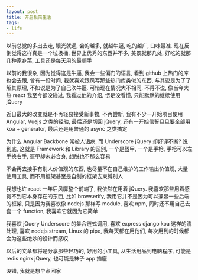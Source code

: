 ```yaml
---
layout: post
title: 开启极简生活
tags:
- life
---
```


以前总觉的多出去走, 眼光就远, 会的越多, 就越牛逼, 吃的越广, 口味最准. 现在反倒觉得这样真是一个垃圾桶, 世界上优秀的东西并不多, 美景就那几处, 好吃的就那几种家乡菜, 工具还是每天用的最顺手

以前的我很杂, 因为觉得这是牛逼, 我会一些偏门的语言, 看到 github 上热门的库也会去跟, 曾有一段时间, 我就喜欢跟风写那些热门库类似的东西, 与其说是为了了解其原理, 不如说是为了自己吹牛逼. 可惜现在情况大不相同, 不得不说, 像当今大热 react 我至今都没碰过, 我看过他的介绍, 愣是没看懂, 只能默默的继续使用 jQuery

近日最大的改变就是不再轻易接受新事物, 不再尝新, 我有不少一开始项目使用 Angular, Vuejs 之类的经验, 最后还是切回 jQuery, 还有一开始信誓旦旦要全部用 koa + generator, 最后还是用普通的 async 之类搞定

为什么 Angular Backbone 常被人诟病, 而 Underscore jQuery 却好评不断? 说到底, 这就是 Framework 和 Library 的区别, 一个是盔甲, 一个是手枪, 手枪可以左手换右手, 盔甲却未必合身, 想脱也不那么容易

不会再去接手有别人价值观的东西, 也尽量不在自己维护的工作输出价值观, 大量使用工具, 而不用框架甚至是自制的框架去束缚别人

我想也许 react 一年后风靡整个前端了, 我依然在用着 jQuery. 我喜欢那些用着感觉不到它本身存在的东西, 比如 browserify, 我用它并不是因为可以兼容一些后端的框架, 只是因为我喜欢像 nodejs 那样写 module, 喜欢 npm, 同时还不用自己去套一个 function, 我喜欢它就因为它简单

我喜欢 jQuery Underscore 的集合链式调用, 喜欢 express django koa 这样的流处理, 喜欢 nodejs stream, Linux 的 pipe, 我每天都在用他们, 每次用到的时候都会为这些绝妙的设计而感叹

以后的文章都将是分享那些轻巧的, 好用的小工具, 从生活用品到电脑程序, 可能是 redis nginx jQuery, 也可能是袜子 app 插座

没错, 我就是想早点回家
